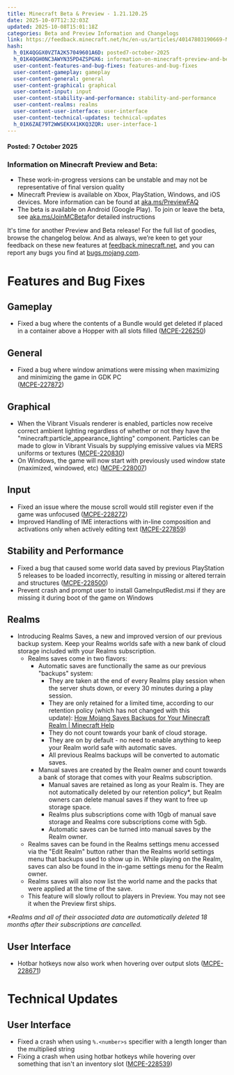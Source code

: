```yaml
---
title: Minecraft Beta & Preview - 1.21.120.25
date: 2025-10-07T12:32:03Z
updated: 2025-10-08T15:01:18Z
categories: Beta and Preview Information and Changelogs
link: https://feedback.minecraft.net/hc/en-us/articles/40147803190669-Minecraft-Beta-Preview-1-21-120-25
hash:
  h_01K4QGGX0VZTA2K57049601A6D: posted7-october-2025
  h_01K4QGH0NC3AWYN35PD4ZSPGX6: information-on-minecraft-preview-and-beta
  user-content-features-and-bug-fixes: features-and-bug-fixes
  user-content-gameplay: gameplay
  user-content-general: general
  user-content-graphical: graphical
  user-content-input: input
  user-content-stability-and-performance: stability-and-performance
  user-content-realms: realms
  user-content-user-interface: user-interface
  user-content-technical-updates: technical-updates
  h_01K6ZAE79T2WWSEKX41KKQ3ZQR: user-interface-1
---
```


#### **Posted:** 7 October 2025

### **Information on Minecraft Preview and Beta:**

- These work-in-progress versions can be unstable and may not be representative of final version quality
- Minecraft Preview is available on Xbox, PlayStation, Windows, and iOS devices. More information can be found at [aka.ms/PreviewFAQ](https://aka.ms/PreviewFAQ)
- The beta is available on Android (Google Play). To join or leave the beta, see [aka.ms/JoinMCBeta](https://aka.ms/JoinMCBeta)for detailed instructions

It's time for another Preview and Beta release! For the full list of goodies, browse the changelog below. And as always, we’re keen to get your feedback on these new features at [feedback.minecraft.net](http://feedback.minecraft.net/), and you can report any bugs you find at [bugs.mojang.com](http://bugs.mojang.com/).

# Features and Bug Fixes[](https://dev.azure.com/dev-mc/Minecraft/_wiki/wikis/Minecraft.wiki/30520/R21U12-6-Preview?anchor=features-and-bug-fixes)

## Gameplay[](https://dev.azure.com/dev-mc/Minecraft/_wiki/wikis/Minecraft.wiki/30520/R21U12-6-Preview?anchor=gameplay)

- Fixed a bug where the contents of a Bundle would get deleted if placed in a container above a Hopper with all slots filled ([MCPE-226250](https://bugs.mojang.com/browse/MCPE-226250))

## General[](https://dev.azure.com/dev-mc/Minecraft/_wiki/wikis/Minecraft.wiki/30520/R21U12-6-Preview?anchor=general)

- Fixed a bug where window animations were missing when maximizing and minimizing the game in GDK PC  
  ([MCPE-227872](https://bugs.mojang.com/browse/MCPE-227872)) 

## Graphical[](https://dev.azure.com/dev-mc/Minecraft/_wiki/wikis/Minecraft.wiki/30520/R21U12-6-Preview?anchor=graphical)

- When the Vibrant Visuals renderer is enabled, particles now receive correct ambient lighting regardless of whether or not they have the "minecraft:particle_appearance_lighting" component. Particles can be made to glow in Vibrant Visuals by supplying emissive values via MERS uniforms or textures ([MCPE-220830](https://bugs.mojang.com/browse/MCPE-220830))
- On Windows, the game will now start with previously used window state (maximized, windowed, etc) ([MCPE-228007](https://bugs.mojang.com/browse/MCPE-228007))

## Input[](https://dev.azure.com/dev-mc/Minecraft/_wiki/wikis/Minecraft.wiki/30520/R21U12-6-Preview?anchor=input)

- Fixed an issue where the mouse scroll would still register even if the game was unfocused ([MCPE-228272](https://bugs.mojang.com/browse/MCPE-228272))
- Improved Handling of IME interactions with in-line composition and activations only when actively editing text ([MCPE-227859](https://bugs.mojang.com/browse/MCPE-227859))

## Stability and Performance[](https://dev.azure.com/dev-mc/Minecraft/_wiki/wikis/Minecraft.wiki/30520/R21U12-6-Preview?anchor=stability-and-performance)

- Fixed a bug that caused some world data saved by previous PlayStation 5 releases to be loaded incorrectly, resulting in missing or altered terrain and structures ([MCPE-228500](https://bugs.mojang.com/browse/MCPE-228500)) 
- Prevent crash and prompt user to install GameInputRedist.msi if they are missing it during boot of the game on Windows 

## Realms[](https://dev.azure.com/dev-mc/Minecraft/_wiki/wikis/Minecraft.wiki/30520/R21U12-6-Preview?anchor=realms)

- Introducing Realms Saves, a new and improved version of our previous backup system. Keep your Realms worlds safe with a new bank of cloud storage included with your Realms subscription.
  - Realms saves come in two flavors:
    - Automatic saves are functionally the same as our previous "backups" system:
      - They are taken at the end of every Realms play session when the server shuts down, or every 30 minutes during a play session.
      - They are only retained for a limited time, according to our retention policy (which has not changed with this update): [How Mojang Saves Backups for Your Minecraft Realm \| Minecraft Help](../../help/Manage-Realms-Worlds/How-Mojang-Saves-Backups-for-Your-Minecraft-Realm.md)
      - They do not count towards your bank of cloud storage.
      - They are on by default - no need to enable anything to keep your Realm world safe with automatic saves.
      - All previous Realms backups will be converted to automatic saves.
    - Manual saves are created by the Realm owner and count towards a bank of storage that comes with your Realms subscription.
      - Manual saves are retained as long as your Realm is. They are not automatically deleted by our retention policy\*, but Realm owners can delete manual saves if they want to free up storage space.
      - Realms plus subscriptions come with 10gb of manual save storage and Realms core subscriptions come with 5gb.
      - Automatic saves can be turned into manual saves by the Realm owner.
  - Realms saves can be found in the Realms settings menu accessed via the "Edit Realm" button rather than the Realms world settings menu that backups used to show up in. While playing on the Realm, saves can also be found in the in-game settings menu for the Realm owner.
  - Realms saves will also now list the world name and the packs that were applied at the time of the save.
  - This feature will slowly rollout to players in Preview. You may not see it when the Preview first ships.

*\*Realms and all of their associated data are automatically deleted 18 months after their subscriptions are cancelled.*

## User Interface[](https://dev.azure.com/dev-mc/Minecraft/_wiki/wikis/Minecraft.wiki/30520/R21U12-6-Preview?anchor=user-interface)

- Hotbar hotkeys now also work when hovering over output slots ([MCPE-228671](https://bugs.mojang.com/browse/MCPE-228671)) 

# Technical Updates[](https://dev.azure.com/dev-mc/Minecraft/_wiki/wikis/Minecraft.wiki/30520/R21U12-6-Preview?anchor=technical-updates)

## User Interface[](https://dev.azure.com/dev-mc/Minecraft/_wiki/wikis/Minecraft.wiki/30520/R21U12-6-Preview?anchor=user-interface)

- Fixed a crash when using `%.<number>s` specifier with a length longer than the multiplied string 
- Fixing a crash when using hotbar hotkeys while hovering over something that isn't an inventory slot ([MCPE-228539](https://bugs.mojang.com/browse/MCPE-228539))
